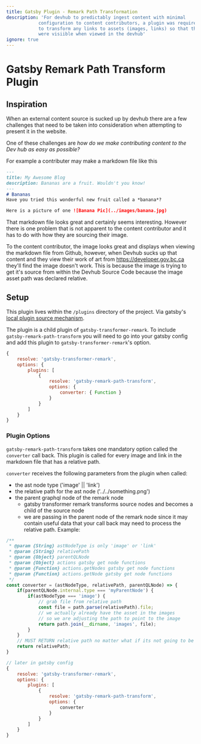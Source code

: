 ```yaml
---
title: Gatsby Plugin - Remark Path Transformation
description: 'For devhub to predictably ingest content with minimal
            configuration to content contributors, a plugin was required
            to transform any links to assets (images, links) so that they
            were visiible when viewed in the devhub'
ignore: true
---
```

# Gatsby Remark Path Transform Plugin

## Inspiration
When an external content source is sucked up by devhub there are a few challenges that need to be
taken into consideration when attempting to present it in the website.

One of these challenges are *how do we make contributing content to the Dev hub as easy as possible?*

For example a contributer may make a markdown file like this

```markdown
---
title: My Awesome Blog
description: Bananas are a fruit. Wouldn't you know!
---
# Bananas
Have you tried this wonderful new fruit called a *banana*?

Here is a picture of one ![Banana Pic](../images/banana.jpg)
```

That markdown file looks great and certainly seems interesting. However there is one problem that
is not apparent to the content contributor and it has to do with how they are sourcing their image. 

To the content contributor, the image looks great and displays when viewing the markdown
file from Github, however, when Devhub sucks up that content and they view their work of art from
https://developer.gov.bc.ca they'll find the image doesn't work. This is because the image is 
trying to get it's source from within the Devhub Source Code because the image asset path was declared
relative.

## Setup
This plugin lives within the `/plugins` directory of the project. Via gatsby's [local plugin source
mechanism](https://www.gatsbyjs.org/docs/plugin-authoring/#local-plugins).

The plugin is a child plugin of `gatsby-transformer-remark`. To include `gatsby-remark-path-transform`
you will need to go into your gatsby config and add this plugin to `gatsby-transformer-remark`'s option.

```js
{
    resolve: 'gatsby-transformer-remark',
    options: {
        plugins: [
            {
                resolve: 'gatsby-remark-path-transform',
                options: {
                    converter: { Function }
                }
            }
        ]
    }
}
```

### Plugin Options

`gatsby-remark-path-transform` takes one mandatory option called the `converter` call back. 
This plugin is called for every image and link in the markdown file that has a relative path.

`converter` receives the following parameters from the plugin when called:
- the ast node type ('image' || 'link')
- the relative path for the ast node  ('../../something.png')
- the parent graphql node of the remark node 
    - gatsby transformer remark transforms source nodes and becomes a child of the source node
    - we are passing in the parent node of the remark node since it may contain useful data that
    your call back may need to process the relative path. 
Example:
```javascript
/**
 * @param {String} astNodeType is only 'image' or 'link'
 * @param {String} relativePath 
 * @param {Object} parentQLNode
 * @param {Object} actions gatsby get node functions
 * @param {Function} actions.getNodes gatsby get node functions
 * @param {Function} actions.getNode gatsby get node functions
 */
const converter = (astNodeType, relativePath, parentQLNode) => {
    if(parentQLNode.internal.type === 'myParentNode') {
        if(astNodeType === 'image') {
            // grab file from relative path
            const file = path.parse(relativePath).file;
            // we actually already have the asset in the images
            // so we are adjusting the path to point to the image
            return path.join(__dirname, 'images', file);
        }
    }
    // MUST RETURN relative path no matter what if its not going to be processed
    return relativePath;
}

// later in gatsby config
{
    resolve: 'gatsby-transformer-remark',
    options: {
        plugins: [
            {
                resolve: 'gatsby-remark-path-transform',
                options: {
                    converter
                }
            }
        ]
    }
}

```

